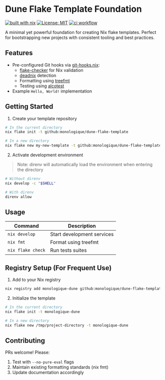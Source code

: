 # Dune Flake Template Foundation

[![built with nix][nix-badge]][nix-url]
[![License: MIT][license-badge]][license-url]
[![ci workflow][ci-badge]][ci-url]

[nix-badge]: https://img.shields.io/static/v1?logo=nixos&logoColor=white&label=&message=Built%20with%20Nix&color=41439a
[nix-url]: https://builtwithnix.org
[license-badge]: https://img.shields.io/badge/License-MIT-yellow.svg 
[license-url]: https://opensource.org/licenses/MIT
[ci-badge]: https://github.com/monologique/dune-flake-template/actions/workflows/ci.yml/badge.svg
[ci-url]: https://github.com/monologique/dune-flake-template/actions/workflows/ci.yml

A minimal yet powerful foundation for creating Nix flake templates. Perfect for bootstrapping new projects with consistent tooling and best practices.

## Features

- Pre-configured Git hooks via [git-hooks.nix](https://github.com/cachix/git-hooks.nix):
  - [flake-checker](https://github.com/DeterminateSystems/flake-checker) for Nix validation
  - [deadnix](https://github.com/astro/deadnix) detection
  - Formatting using [treefmt](https://github.com/numtide/treefmt)
  - Testing using [alcotest](https://github.com/mirage/alcotest)
- Example `Hello, World!` implementation

## Getting Started

1. Create your template repository

```bash
# In the current directory
nix flake init -t github:monologique/dune-flake-template

# In a new directory
nix flake new my-new-template -t github:monologique/dune-flake-template
```

2. Activate development environment

> Note: direnv will automatically load the environment when entering the directory

```bash
# Without direnv
nix develop -c "$SHELL"

# With direnv
direnv allow
```

## Usage

| Command           | Description                |
|-------------------|----------------------------|
| `nix develop`     | Start development services |
| `nix fmt`         | Format using treefmt       |
| `nix flake check` | Run tests suites           |

## Registry Setup (For Frequent Use)

1. Add to your Nix registry

```bash
nix registry add monologique-dune github:monologique/dune-flake-template
```

2. Initialize the template

```bash
# In the current directory
nix flake init -t monologique-dune

# In a new directory
nix flake new /tmp/project-directory -t monologique-dune
```

## Contributing

PRs welcome! Please:

1. Test with `--no-pure-eval` flags
2. Maintain existing formatting standards (nix fmt)
3. Update documentation accordingly
